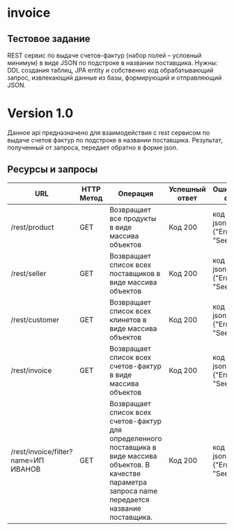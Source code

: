 # invoice
## Тестовое задание
REST сервис по выдаче счетов-фактур (набор полей – условный минимум) в виде JSON по подстроке в названии поставщика. Нужны: DDL создания таблиц, JPA entity и собственно код обрабатывающий запрос, извлекающий данные из базы, формирующий и отправляющий JSON.

Version 1.0
===============

Данное api предназначено для взаимодействия с rest сервисом по выдаче счетов фактур по подстроке в названии поставщика. Результат, полученный от запроса, передает обратно в форме json.


## Ресурсы и запросы

| URL | HTTP Метод | Операция | Успешный ответ | Ошибочный ответ |
|------------------------------------------------------------------------|------------|-----------------------------------------------------------------------------------------------------------------------------------------------------------------------------------------------------------------------------------------------------------------------------|----------------|--------------------------------------|
| /rest/product | GET | Возвращает все продукты в виде массива объектов | Код 200 | код 404 и json объект {"Error": "See logs"} |
| /rest/seller | GET | Возвращает список всех поставщиков в виде массива объектов  | Код 200 | код 404 и json объект {"Error": "See logs"}|
| /rest/customer | GET | Возвращает список всех клинетов в виде массива объектов  | Код 200 | код 404 и json объект {"Error": "See logs"} |
| /rest/invoice | GET | Возвращает список всех счетов-фактур в виде массива объектов  | Код 200 | код 404 и json объект {"Error": "See logs"} |
| /rest/invoice/filter?name=ИП ИВАНОВ | GET | Возвращает список всех счетов-фактур для определенного поставщика в виде массива объектов. В качестве параметра запроса name передается название поставщика. | Код 200 |код 404 и json объект {"Error": "See logs"}|
